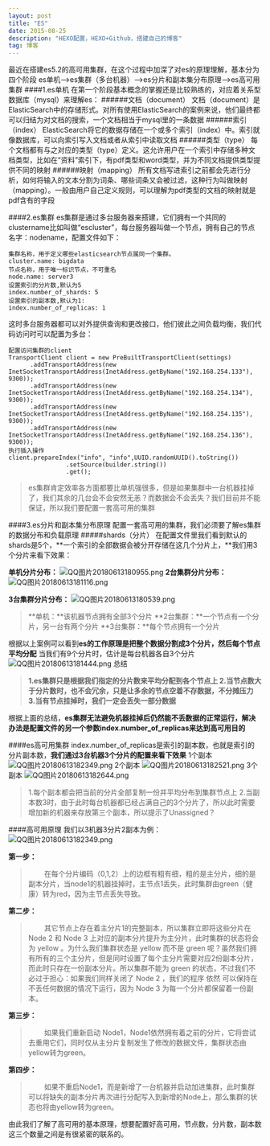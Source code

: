```yaml
---
layout: post
title: "ES"
date: 2015-08-25 
description: "HEXO配置，HEXO+Github，搭建自己的博客"
tag: 博客 
---   
```


最近在搭建es5.2的高可用集群，在这个过程中加深了对es的原理理解，基本分为四个阶段
es单机—>es集群（多台机器）—>es分片和副本集分布原理—>es高可用集群
####1.es单机
在第一个阶段基本概念的掌握还是比较熟练的，对应着关系型数据库（mysql）来理解es：
######文档（document）
文档（document）是ElasticSearch中的存储形式。对所有使用ElasticSearch的案例来说，他们最终都可以归结为对文档的搜索，一个文档相当于mysql里的一条数据
######索引（index）
ElasticSearch将它的数据存储在一个或多个索引（index）中。索引就像数据库，可以向索引写入文档或者从索引中读取文档
######类型（type）
每个文档都有与之对应的类型（type）定义。这允许用户在一个索引中存储多种文档类型，比如在“资料”索引下，有pdf类型和word类型，并为不同文档提供类型提供不同的映射
######映射（mapping）
所有文档写进索引之前都会先进行分析，如何将输入的文本分割为词条、哪些词条又会被过滤，这种行为叫做映射（mapping）。一般由用户自己定义规则，可以理解为pdf类型的文档的映射就是pdf含有的字段

####2.es集群
es集群是通过多台服务器来搭建，它们拥有一个共同的clustername比如叫做“escluster”，每台服务器叫做一个节点，拥有自己的节点名字：nodename，配置文件如下：
```
集群名称，用于定义哪些elasticsearch节点属同一个集群。
cluster.name: bigdata
节点名称，用于唯一标识节点，不可重名
node.name: server3
设置索引的分片数,默认为5 
index.number_of_shards: 5 
设置索引的副本数,默认为1: 
index.number_of_replicas: 1 
```
这时多台服务器都可以对外提供查询和更改接口，他们彼此之间负载均衡，我们代码访问时可以配置为多台：
```
配置访问集群的client
TransportClient client = new PreBuiltTransportClient(settings)
      .addTransportAddress(new InetSocketTransportAddress(InetAddress.getByName("192.168.254.133"), 9300));
	  .addTransportAddress(new InetSocketTransportAddress(InetAddress.getByName("192.168.254.134"), 9300));
      .addTransportAddress(new InetSocketTransportAddress(InetAddress.getByName("192.168.254.135"), 9300));
      .addTransportAddress(new InetSocketTransportAddress(InetAddress.getByName("192.168.254.136"), 9300));
执行插入操作
client.prepareIndex("info", "info",UUID.randomUUID().toString())
		        .setSource(builder.string())
		        .get();        
```
>es集群肯定效率各方面都要比单机强很多，但是如果集群中一台机器挂掉了，我们其余的几台会不会安然无恙？而数据会不会丢失？我们目前并不能保证，所以我们要配置一套高可用的集群

####3.es分片和副本集分布原理
配置一套高可用的集群，我们必须要了解es集群的数据分布和负载原理
#####shards（分片）
在配置文件里我们看到默认的shards是5个，**一个索引的全部数据会被分开存储在这几个分片上，**我们用3个分片来看下效果：

**单机分片分布：**
![QQ图片20180613180955.png](https://upload-images.jianshu.io/upload_images/6073827-3ba00761992496dc.png?imageMogr2/auto-orient/strip%7CimageView2/2/w/1240)
**2台集群分片分布：**
![QQ图片20180613181116.png](https://upload-images.jianshu.io/upload_images/6073827-27cacc2a5d8b9efa.png?imageMogr2/auto-orient/strip%7CimageView2/2/w/1240)

**3台集群分片分布：**
![QQ图片20180613180539.png](https://upload-images.jianshu.io/upload_images/6073827-0b066b5d926b1f52.png?imageMogr2/auto-orient/strip%7CimageView2/2/w/1240)
>**单机：**该机器节点拥有全部3个分片
**2台集群：**一个节点有一个分片，另一台有两个分片
**3台集群：**每个节点拥有一个分片

根据以上案例可以看到**es的工作原理是把整个数据分割成3个分片，然后每个节点平均分配**
当我们有9个分片时，估计是每台机器各自3个分片
![QQ图片20180613181444.png](https://upload-images.jianshu.io/upload_images/6073827-e49864aeceb3e624.png?imageMogr2/auto-orient/strip%7CimageView2/2/w/1240)
总结
>**1.es集群只是根据我们指定的分片数来平均分配到各个节点上
2.当节点数大于分片数时，也不会冗余，只是让多余的节点空着不存数据，不分摊压力
3.当有节点挂掉时，我们一定会丢失一部分数据**

根据上面的总结，**es集群无法避免机器挂掉后仍然能不丢数据的正常运行，解决办法是配置文件的另一个参数index.number_of_replicas来达到高可用目的**

####es高可用集群
index.number_of_replicas是索引的副本数，也就是索引的分片副本数，**我们通过3台机器3个分片的配置来看下效果**
1个副本
![QQ图片20180613182349.png](https://upload-images.jianshu.io/upload_images/6073827-16b181faacb64725.png?imageMogr2/auto-orient/strip%7CimageView2/2/w/1240)
2个副本
![QQ图片20180613182521.png](https://upload-images.jianshu.io/upload_images/6073827-c1bbd3305fa89654.png?imageMogr2/auto-orient/strip%7CimageView2/2/w/1240)
3个副本
![QQ图片20180613182644.png](https://upload-images.jianshu.io/upload_images/6073827-6af0fab84eb78155.png?imageMogr2/auto-orient/strip%7CimageView2/2/w/1240)


>1.每个副本都会把当前的分片全部复制一份并平均分布到集群节点上
2.当副本数3时，由于此时每台机器都已经占满自己的3个分片了，所以此时需要增加新的机器来存放第三个副本，所以提示了Unassigned？

####高可用原理
我们以3机器3分片2副本为例：
![QQ图片20180613182349.png](https://upload-images.jianshu.io/upload_images/6073827-b0f691a3366be417.png?imageMogr2/auto-orient/strip%7CimageView2/2/w/1240)

**第一步：**
>&nbsp;&nbsp;&nbsp;&nbsp;&nbsp;&nbsp;&nbsp;&nbsp;在每个分片编码（0,1,2）上的边框有粗有细，粗的是主分片，细的是副本分片，当node1的机器挂掉时，主节点1丢失，此时集群由green（健康）转为red，因为主节点丢失导致。

**第二步：**
>&nbsp;&nbsp;&nbsp;&nbsp;&nbsp;&nbsp;&nbsp;&nbsp;其它节点上存在着主分片1的完整副本，所以集群立即将这些分片在 Node 2 和 Node 3 上对应的副本分片提升为主分片，此时集群的状态将会为 yellow 。为什么我们集群状态是 yellow 而不是 green 呢？虽然我们拥有所有的三个主分片，但是同时设置了每个主分片需要对应2份副本分片，而此时只存在一份副本分片。所以集群不能为 green 的状态，不过我们不必过于担心：如果我们同样关闭了 Node 2 ，我们的程序 依然 可以保持在不丢任何数据的情况下运行，因为 Node 3 为每一个分片都保留着一份副本。

**第三步：**
>&nbsp;&nbsp;&nbsp;&nbsp;&nbsp;&nbsp;&nbsp;&nbsp;如果我们重新启动 Node1，Node1依然拥有着之前的分片，它将尝试去重用它们，同时仅从主分片复制发生了修改的数据文件，集群状态由yellow转为green。

**第四步：**
>&nbsp;&nbsp;&nbsp;&nbsp;&nbsp;&nbsp;&nbsp;&nbsp;如果不重启Node1，而是新增了一台机器并启动加进集群，此时集群可以将缺失的副本分片再次进行分配写入到新增的Node上，那么集群的状态也将由yellow转为green。

由此我们了解了高可用的基本原理，想要配置好高可用，节点数，分片数，副本数这三个数量之间是有很紧密的联系的。

